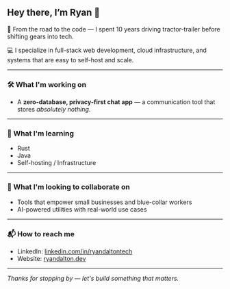 ## Hey there, I’m Ryan 👋

🚛 From the road to the code — I spent 10 years driving tractor-trailer before shifting gears into tech.

💻 I specialize in full-stack web development, cloud infrastructure, and systems that are easy to self-host and scale.

---

### 🛠 What I'm working on
- A **zero-database, privacy-first chat app** — a communication tool that stores *absolutely nothing*.

---

### 🌱 What I'm learning
- Rust
- Java
- Self-hosting / Infrastructure

---

### 🤝 What I'm looking to collaborate on
- Tools that empower small businesses and blue-collar workers
- AI-powered utilities with real-world use cases

---

### 📬 How to reach me
- LinkedIn: [linkedin.com/in/ryandaltontech](https://www.linkedin.com/in/devrdalton/)
- Website: [ryandalton.dev](https://www.ryandalton.dev/)

---

*Thanks for stopping by — let's build something that matters.*
